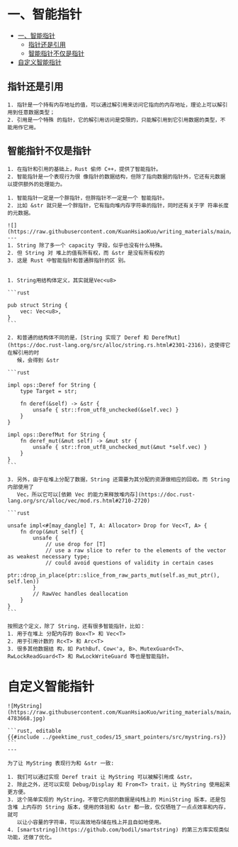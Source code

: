 # 一、智能指针

<!--ts-->
* [一、智能指针](#一智能指针)
   * [指针还是引用](#指针还是引用)
   * [智能指针不仅是指针](#智能指针不仅是指针)
* [自定义智能指针](#自定义智能指针)

<!-- Created by https://github.com/ekalinin/github-markdown-toc -->
<!-- Added by: runner, at: Wed Apr 26 15:36:16 UTC 2023 -->

<!--te-->

## 指针还是引用

~~~admonish info title='引用是特殊的指针' collapsible=true
1. 指针是一个持有内存地址的值，可以通过解引用来访问它指向的内存地址，理论上可以解引用到任意数据类型；
2. 引用是一个特殊 的指针，它的解引用访问是受限的，只能解引用到它引用数据的类型，不能用作它用。
~~~

## 智能指针不仅是指针

~~~admonish info title='智能指针=指针+额外处理能力' collapsible=true
1. 在指针和引用的基础上，Rust 偷师 C++，提供了智能指针。
2. 智能指针是一个表现行为很 像指针的数据结构，但除了指向数据的指针外，它还有元数据以提供额外的处理能力。
~~~

~~~admonish info title='智能指针=胖指针+所有权' collapsible=true
1. 智能指针一定是一个胖指针，但胖指针不一定是一个 智能指针。
2. 比如 &str 就只是一个胖指针，它有指向堆内存字符串的指针，同时还有关于字 符串长度的元数据。

![](https://raw.githubusercontent.com/KuanHsiaoKuo/writing_materials/main/imgs/15%EF%BD%9C%E6%95%B0%E6%8D%AE%E7%BB%93%E6%9E%84%EF%BC%9A%E8%BF%99%E4%BA%9B%E6%B5%93%E7%9C%89%E5%A4%A7%E7%9C%BC%E7%9A%84%E7%BB%93%E6%9E%84%E7%AB%9F%E7%84%B6%E9%83%BD%E6%98%AF%E6%99%BA%E8%83%BD%E6%8C%87%E9%92%88%EF%BC%9F.jpg)
---
1. String 除了多一个 capacity 字段，似乎也没有什么特殊。
2. 但 String 对 堆上的值有所有权，而 &str 是没有所有权的
3. 这是 Rust 中智能指针和普通胖指针的区 别。
~~~

~~~admonish info title='智能指针和结构体有什么区别' collapsible=true

1. String用结构体定义，其实就是Vec<u8>

```rust

pub struct String {
    vec: Vec<u8>,
}
```

2. 和普通的结构体不同的是，[String 实现了 Deref 和 DerefMut](https://doc.rust-lang.org/src/alloc/string.rs.html#2301-2316)，这使得它在解引用的时
   候，会得到 &str

```rust

impl ops::Deref for String {
    type Target = str;

    fn deref(&self) -> &str {
        unsafe { str::from_utf8_unchecked(&self.vec) }
    }
}

impl ops::DerefMut for String {
    fn deref_mut(&mut self) -> &mut str {
        unsafe { str::from_utf8_unchecked_mut(&mut *self.vec) }
    }
}
```

3. 另外，由于在堆上分配了数据，String 还需要为其分配的资源做相应的回收。而 String 内部使用了
   Vec，所以它可以[依赖 Vec 的能力来释放堆内存](https://doc.rust-lang.org/src/alloc/vec/mod.rs.html#2710-2720)

```rust

unsafe impl<#[may_dangle] T, A: Allocator> Drop for Vec<T, A> {
    fn drop(&mut self) {
        unsafe {
            // use drop for [T]
            // use a raw slice to refer to the elements of the vector as weakest necessary type;
            // could avoid questions of validity in certain cases
            ptr::drop_in_place(ptr::slice_from_raw_parts_mut(self.as_mut_ptr(), self.len))
        }
        // RawVec handles deallocation
    }
}
```
~~~

~~~admonish info title='在 Rust 中，凡是需要做资源回收的数据结构，且实现了 Deref/DerefMut/Drop，都是智能指针。' collapsible=true
按照这个定义，除了 String，还有很多智能指针，比如：
1. 用于在堆上 分配内存的 Box<T> 和 Vec<T>
2. 用于引用计数的 Rc<T> 和 Arc<T> 
3. 很多其他数据结 构，如 PathBuf、Cow<'a, B>、MutexGuard<T>、RwLockReadGuard<T> 和 RwLockWriteGuard 等也是智能指针。
~~~




# 自定义智能指针

~~~admonish info title='MyString结构示意图' collapsible=true
![MyString](https://raw.githubusercontent.com/KuanHsiaoKuo/writing_materials/main/imgs/15%EF%BD%9C%E6%95%B0%E6%8D%AE%E7%BB%93%E6%9E%84%EF%BC%9A%E8%BF%99%E4%BA%9B%E6%B5%93%E7%9C%89%E5%A4%A7%E7%9C%BC%E7%9A%84%E7%BB%93%E6%9E%84%E7%AB%9F%E7%84%B6%E9%83%BD%E6%98%AF%E6%99%BA%E8%83%BD%E6%8C%87%E9%92%88%EF%BC%9F-4783668.jpg)
~~~

~~~admonish info title='MyString实现代码' collapsible=true
```rust, editable
{{#include ../geektime_rust_codes/15_smart_pointers/src/mystring.rs}}
```
---

为了让 MyString 表现行为和 &str 一致:

1. 我们可以通过实现 Deref trait 让 MyString 可以被解引用成 &str。
2. 除此之外，还可以实现 Debug/Display 和 From<T> trait，让 MyString 使用起来更方便。
3. 这个简单实现的 MyString，不管它内部的数据是纯栈上的 MiniString 版本，还是包含堆 上内存的 String 版本，使用的体验和 &str 都一致，仅仅牺牲了一点点效率和内存，就可
   以让小容量的字符串，可以高效地存储在栈上并且自如地使用。
4. [smartstring](https://github.com/bodil/smartstring) 的第三方库实现类似功能，还做了优化。
~~~
